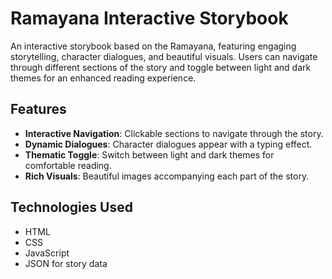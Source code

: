 # Ramayana Interactive Storybook

An interactive storybook based on the Ramayana, featuring engaging storytelling, character dialogues, and beautiful visuals. Users can navigate through different sections of the story and toggle between light and dark themes for an enhanced reading experience.

## Features

- **Interactive Navigation**: Clickable sections to navigate through the story.
- **Dynamic Dialogues**: Character dialogues appear with a typing effect.
- **Thematic Toggle**: Switch between light and dark themes for comfortable reading.
- **Rich Visuals**: Beautiful images accompanying each part of the story.

## Technologies Used

- HTML
- CSS
- JavaScript
- JSON for story data
